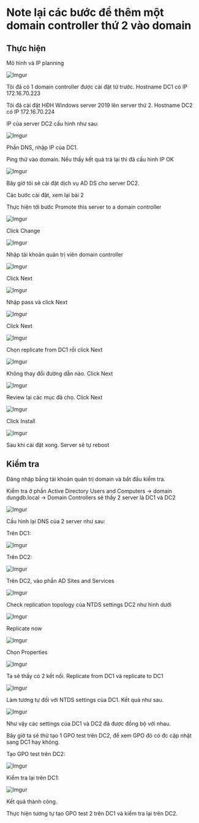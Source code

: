# Note lại các bước để thêm một domain controller thứ 2 vào domain

## Thực hiện

Mô hình và IP planning

![Imgur](https://i.imgur.com/aQL5RvE.png)

Tôi đã có 1 domain controller được cài đặt từ trước. Hostname DC1 có IP 172.16.70.223

Tôi đã cài đặt HĐH Windows server 2019 lên server thứ 2. Hostname DC2 có IP 172.16.70.224

IP của server DC2 cấu hình như sau:

![Imgur](https://i.imgur.com/P7rUsLk.png)

Phần DNS, nhập IP của DC1.

Ping thử vào domain. Nếu thấy kết quả trả lại thì đã cấu hình IP OK

![Imgur](https://i.imgur.com/yl2KItI.png)

Bây giờ tôi sẽ cài đặt dịch vụ AD DS cho server DC2.

Các bước cài đặt, xem lại bài 2

Thực hiện tới bước Promote this server to a domain controller

![Imgur](https://i.imgur.com/neTmGsR.png)

Click Change

![Imgur](https://i.imgur.com/MqfxsVE.png)

Nhập tài khoản quản trị viên domain controller

![Imgur](https://i.imgur.com/gaYkbRg.png)

Click Next

![Imgur](https://i.imgur.com/wlNvEHf.png)

Nhập pass và click Next

![Imgur](https://i.imgur.com/YneLtoC.png)

Click Next

![Imgur](https://i.imgur.com/aQVSVmy.png)

Chọn replicate from DC1 rồi click Next

![Imgur](https://i.imgur.com/aQxZGFf.png)

Không thay đổi đường dẫn nào. Click Next

![Imgur](https://i.imgur.com/Bwllj05.png)

Review lại các mục đã chọ. Click Next

![Imgur](https://i.imgur.com/r97UTCa.png)

Click Install 

![Imgur](https://i.imgur.com/nxMG1KI.png)

Sau khi cài đặt xong. Server sẽ tự reboot

## Kiểm tra

Đăng nhập bằng tài khoản quản trị domain và bắt đầu kiểm tra.

Kiểm tra ở phần Active Directory Users and Computers -> domain dungdb.local -> Domain Controllers sẽ thấy 2 server là DC1 và DC2

![Imgur](https://i.imgur.com/7mkC2oM.png)

Cấu hình lại DNS của 2 server như sau:

Trên DC1:

![Imgur](https://i.imgur.com/YtbSkf1.png)

Trên DC2:

![Imgur](https://i.imgur.com/Vose7uM.png)

Trên DC2, vào phần AD Sites and Services

![Imgur](https://i.imgur.com/Oo6QZkq.png)

Check replication topology của NTDS settings DC2 như hình dưới

![Imgur](https://i.imgur.com/VFEtnaa.png)

Replicate now

![Imgur](https://i.imgur.com/extRY8T.png)

Chọn Properties

![Imgur](https://i.imgur.com/yeKo0MJ.png)

Ta sẽ thấy có 2 kết nối. Replicate from DC1 và replicate to DC1

![Imgur](https://i.imgur.com/6bWbVQT.png)

Làm tương tự đối với NTDS settings của DC1. Kết quả như sau.

![Imgur](https://i.imgur.com/IfxiPhm.png)

Như vậy các settings của DC1 và DC2 đã được đồng bộ với nhau.

Bây giờ ta sẽ thử tạo 1 GPO test trên DC2, để xem GPO đó có đc cập nhật sang DC1 hay không.

Tạo GPO test trên DC2:

![Imgur](https://i.imgur.com/PajdFs0.png)

Kiểm tra lại trên DC1:

![Imgur](https://i.imgur.com/zfKzzGr.png)

Kết quả thành công. 

Thực hiện tương tự tạo GPO test 2 trên DC1 và kiểm tra lại trên DC2.
